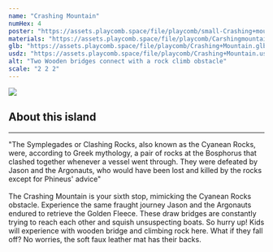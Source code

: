 ```yaml
---
name: "Crashing Mountain"
numHex: 4
poster: "https://assets.playcomb.space/file/playcomb/small-Crashing+mountain-+no+background.png"
materials: "https://assets.playcomb.space/file/playcomb/Carshingmountain+materials.png"
glb: "https://assets.playcomb.space/file/playcomb/Crashing+Mountain.glb"
usdz: "https://assets.playcomb.space/file/playcomb/Crashing+Mountain.usdz"
alt: "Two Wooden bridges connect with a rock climb obstacle"
scale: "2 2 2"
---
```


<div class="about-img">
    <img src="https://assets.playcomb.space/file/playcomb/Crashing+mountain.png" />
</div>

<div class="about-desc">
<h2>About this island</h2>
<hr />
<p>
"The Symplegades or Clashing Rocks, also known as the Cyanean Rocks, were, according to Greek mythology, a pair of rocks at the Bosphorus that clashed together whenever a vessel went through. They were defeated by Jason and the Argonauts, who would have been lost and killed by the rocks except for Phineus' advice" <br><br> The Crashing Mountain is your sixth stop, mimicking the Cyanean Rocks obstacle. Experience the same fraught journey Jason and the Argonauts endured to retrieve the Golden Fleece. These draw bridges are constantly trying to reach each other and squish unsuspecting boats. So hurry up! Kids will experience with wooden bridge and climbing rock here. What if they fall off? No worries, the soft faux leather mat has their backs.
</p></div>